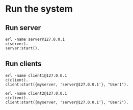 # Run the system
## Run server
```
erl -name server@127.0.0.1
c(server).
server:start().
```
## Run clients
```
erl -name client1@127.0.0.1
c(client).
client:start({myserver, 'server@127.0.0.1'}, "User1").
```
```
erl -name client2@127.0.0.1
c(client).
client:start({myserver, 'server@127.0.0.1'}, "User2").
```
